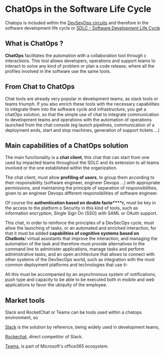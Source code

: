 # ChatOps in the Software Life Cycle

Chatops is included within the [DevSevOps circuits](https://www.redhat.com/es/topics/devops/what-is-devsecops) and therefore in the software development life cycle or [SDLC - Software Development Life Cycle](https://es.wikipedia.org/wiki/Systems_Development_Life_Cycle)

## What is ChatOps ?

**ChatOps** facilitates the automation with a collaboration tool through c interactions. This tool allows developers, operations and support teams to interact to solve any kind of problem or plan a code release, where all the profiles involved in the software use the same tools.

## From Chat to ChatOps 

Chat tools are already very popular in development teams, as slack tools or teams triumph. If you also enrich these tools with the necessary capabilities to integrate them into the software cycle and infrastructure, you get a chatOps solution, so that the simple use of chat to integrate communication to development teams and operations with the automation of operations launched from the chat console (eg launch pipelines, communication of a deployment ends, start and stop machines, generation of support tickets ...)

## Main capabilities of a ChatOps solution

The main functionality is a **chat client**, this chat that can start from one used by impacted teams throughout the SDLC and its extension to all teams involved or the one established within the organization. 

The chat client, must allow **profiling of users**, to group them according to their responsibility (software engineer, engineer Devops ...) with appropriate permissions, and maintaining the principle of separation of responsibilities, given to an engineer Devops different responsibilities of software engineer.

Of course the **authentication based on double facto****r,** must be key in the access to the platform o Security in this kind of tools, such as information encryption, Single Sign On (SSO) with SAML or OAuth support.

This chat, in order to reinforce the principles of a DevSecOps cycle, must allow the launching of tasks, or an automated and enriched interaction, for that it must be added **capabilities of cognitive systems based on Chatbots**/ virtual assistants that improve the interaction, and managing the automation of the task and therefore must provide alternatives to the command line to administer applications, manage tasks and perform administrative tasks, and an open architecture that allows to connect with other systems of the DevSecOps world, such as integration with the most common deployment platforms and technologies that use it-

All this must be accompanied by an asynchronous system of notifications, push type and capacity to be able to be executed both in mobile and web applications to favor the ubiquity of the employee.

## Market tools

Slack and RocketChat or Teams can be tools used within a chatops environment, so

[Slack](https://slack.com/intl/es-es/) is the solution by reference, being widely used in development teams, 

[Rockechat](https://rocket.chat/), direct competitor of Slack.

[Teams](https://products.office.com/es-es/microsoft-teams/group-chat-software), is part of Microsoft's office365 ecosystem.

